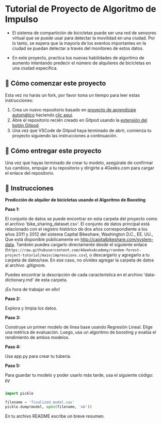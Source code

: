<!-- hide -->
# Tutorial de Proyecto de Algoritmo de Impulso
<!-- endhide -->

- El sistema de compartición de bicicletas puede ser una red de sensores virtual que se puede usar para detectar la movilidad en una ciudad. Por lo tanto, se espera que la mayoría de los eventos importantes en la ciudad se puedan detectar a través del monitoreo de estos datos.

- En este proyecto, practica tus nuevas habilidades de algoritmo de aumento intentando predecir el número de alquileres de bicicletas en una ciudad específica.

## 🌱 Cómo comenzar este proyecto

Esta vez no harás un fork, por favor toma un tiempo para leer estas instrucciones:

1. Crea un nuevo repositorio basado en [proyecto de aprendizaje automático](https://github.com/4GeeksAcademy/machine-learning-python-template/generate) haciendo [clic aquí](https://github.com/4GeeksAcademy/machine-learning-python-template).
2. Abre el repositorio recién creado en Gitpod usando la [extensión del botón Gitpod](https://www.gitpod.io/docs/browser-extension/).
3. Una vez que VSCode de Gitpod haya terminado de abrir, comienza tu proyecto siguiendo las instrucciones a continuación.

## 🚛 Cómo entregar este proyecto

Una vez que hayas terminado de crear tu modelo, asegúrate de confirmar tus cambios, empujar a tu repositorio y dirigirte a 4Geeks.com para cargar el enlace del repositorio.

## 📝 Instrucciones

**Predicción de alquiler de bicicletas usando el Algoritmo de Boosting**

**Paso 1:**

El conjunto de datos se puede encontrar en esta carpeta del proyecto como el archivo 'bike_sharing_dataset.csv'. El conjunto de datos principal está relacionado con el registro histórico de dos años correspondiente a los años 2011 y 2012 del sistema Capital Bikeshare, Washington D.C., EE. UU., Que está disponible públicamente en http://capitalbikeshare.com/system-data. También puedes cargarlo directamente desde el siguiente enlace (`https://raw.githubusercontent.com/4GeeksAcademy/random-forest-project-tutorial/main/impressions.csv`), o descargarlo y agregarlo a tu carpeta de datos/raw. En ese caso, no olvides agregar la carpeta de datos al archivo .gitignore.

Puedes encontrar la descripción de cada característica en el archivo 'data-dictionary.md' de esta carpeta.

¡Es hora de trabajar en ello!

**Paso 2:**

Explora y limpia los datos.

**Paso 3:**

Construye un primer modelo de línea base usando Regresión Lineal. Elige una métrica de evaluación. Luego, usa un algoritmo de boosting y evalúa el rendimiento de ambos modelos.

**Paso 4:**

Usa app.py para crear tu tubería.

**Paso 5:**

Para guardar tu modelo y poder usarlo más tarde, usa el siguiente código:
py

```py

import pickle

filename = 'finalized_model.sav'
pickle.dump(model, open(filename, 'wb'))
```

En tu archivo README escribe un breve resumen.
